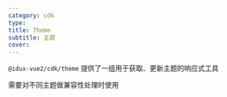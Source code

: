 ```yaml
---
category: cdk
type:
title: Theme
subtitle: 主题
cover:
---
```


`@idux-vue2/cdk/theme` 提供了一组用于获取、更新主题的响应式工具

需要对不同主题做兼容性处理时使用
